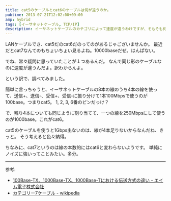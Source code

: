 ```yaml
---
title: cat5のケーブルとcat6のケーブルは何が違うのか。
pubtime: 2013-07-21T12:02:00+09:00
amp: hybrid
tags: [イーサネットケーブル, TCP/IP]
description: イーサネットケーブルのカテゴリによって速度が違うわけですが、そもそも何故同じ形のケーブルで速度の違いが出てくるのかを調べてみました。
---
```


LANケーブルでさ、cat5だのcat6だのってのがあるじゃございませんか。
最近だとcat7なんてのもちょいちょい見るよね。10000baseだぜ。はんぱない。

でね、常々疑問に思っていたことが１つあるんだ。
なんで同じ形のケーブルなのに速度が違うんだよ。訳わからんよ。

という訳で、調べてみました。

簡単に言っちゃうと、イーサネットケーブルの8本の線のうち4本の線を使って、送信+、送信-、受信+、受信-に振り分けて1本100Mbpsで使うのが100base。つまりcat5。
1, 2, 3, 6番のピンだっけ？

で、残り4本についても同じように割り当てて、一つの線を250Mbpsにして使うのが1000base。これがcat6。

cat5のケーブルを使うと1Gbps出ないのは、線が4本足りないからなんだね、きっと。
そう考えると色々納得。

ちなみに、cat7というのは線の本数的にはcat6と変わらないようです。
単純にノイズに強いってことみたい。多分。

---

参考:
- [100Base-TX、1000Base-TX、1000Base-Tにおける伝送方式の違い - エイム電子株式会社](http://www.aim-ele.co.jp/tech/metal-tech6/)
- [カテゴリー7ケーブル - wikipedia](http://ja.wikipedia.org/wiki/%E3%82%AB%E3%83%86%E3%82%B4%E3%83%AA%E3%83%BC7%E3%82%B1%E3%83%BC%E3%83%96%E3%83%AB)
